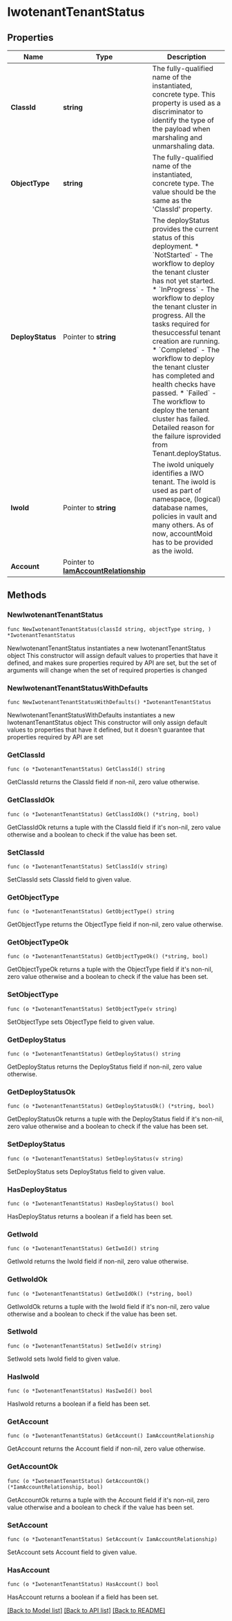 # IwotenantTenantStatus

## Properties

Name | Type | Description | Notes
------------ | ------------- | ------------- | -------------
**ClassId** | **string** | The fully-qualified name of the instantiated, concrete type. This property is used as a discriminator to identify the type of the payload when marshaling and unmarshaling data. | [default to "iwotenant.TenantStatus"]
**ObjectType** | **string** | The fully-qualified name of the instantiated, concrete type. The value should be the same as the &#39;ClassId&#39; property. | [default to "iwotenant.TenantStatus"]
**DeployStatus** | Pointer to **string** | The deployStatus provides the current status of this deployment. * &#x60;NotStarted&#x60; - The workflow to deploy the tenant cluster has not yet started. * &#x60;InProgress&#x60; - The workflow to deploy the tenant cluster in progress. All the tasks required for thesuccessful tenant creation are running. * &#x60;Completed&#x60; - The workflow to deploy the tenant cluster has completed and health checks have passed. * &#x60;Failed&#x60; - The workflow to deploy the tenant cluster has failed. Detailed reason for the failure isprovided from Tenant.deployStatus. | [optional] [readonly] [default to "NotStarted"]
**IwoId** | Pointer to **string** | The iwoId uniquely identifies a IWO tenant. The iwoId is used as part of namespace, (logical) database names, policies in vault and many others. As of now, accountMoid has to be provided as the iwoId. | [optional] [readonly] 
**Account** | Pointer to [**IamAccountRelationship**](iam.Account.Relationship.md) |  | [optional] 

## Methods

### NewIwotenantTenantStatus

`func NewIwotenantTenantStatus(classId string, objectType string, ) *IwotenantTenantStatus`

NewIwotenantTenantStatus instantiates a new IwotenantTenantStatus object
This constructor will assign default values to properties that have it defined,
and makes sure properties required by API are set, but the set of arguments
will change when the set of required properties is changed

### NewIwotenantTenantStatusWithDefaults

`func NewIwotenantTenantStatusWithDefaults() *IwotenantTenantStatus`

NewIwotenantTenantStatusWithDefaults instantiates a new IwotenantTenantStatus object
This constructor will only assign default values to properties that have it defined,
but it doesn't guarantee that properties required by API are set

### GetClassId

`func (o *IwotenantTenantStatus) GetClassId() string`

GetClassId returns the ClassId field if non-nil, zero value otherwise.

### GetClassIdOk

`func (o *IwotenantTenantStatus) GetClassIdOk() (*string, bool)`

GetClassIdOk returns a tuple with the ClassId field if it's non-nil, zero value otherwise
and a boolean to check if the value has been set.

### SetClassId

`func (o *IwotenantTenantStatus) SetClassId(v string)`

SetClassId sets ClassId field to given value.


### GetObjectType

`func (o *IwotenantTenantStatus) GetObjectType() string`

GetObjectType returns the ObjectType field if non-nil, zero value otherwise.

### GetObjectTypeOk

`func (o *IwotenantTenantStatus) GetObjectTypeOk() (*string, bool)`

GetObjectTypeOk returns a tuple with the ObjectType field if it's non-nil, zero value otherwise
and a boolean to check if the value has been set.

### SetObjectType

`func (o *IwotenantTenantStatus) SetObjectType(v string)`

SetObjectType sets ObjectType field to given value.


### GetDeployStatus

`func (o *IwotenantTenantStatus) GetDeployStatus() string`

GetDeployStatus returns the DeployStatus field if non-nil, zero value otherwise.

### GetDeployStatusOk

`func (o *IwotenantTenantStatus) GetDeployStatusOk() (*string, bool)`

GetDeployStatusOk returns a tuple with the DeployStatus field if it's non-nil, zero value otherwise
and a boolean to check if the value has been set.

### SetDeployStatus

`func (o *IwotenantTenantStatus) SetDeployStatus(v string)`

SetDeployStatus sets DeployStatus field to given value.

### HasDeployStatus

`func (o *IwotenantTenantStatus) HasDeployStatus() bool`

HasDeployStatus returns a boolean if a field has been set.

### GetIwoId

`func (o *IwotenantTenantStatus) GetIwoId() string`

GetIwoId returns the IwoId field if non-nil, zero value otherwise.

### GetIwoIdOk

`func (o *IwotenantTenantStatus) GetIwoIdOk() (*string, bool)`

GetIwoIdOk returns a tuple with the IwoId field if it's non-nil, zero value otherwise
and a boolean to check if the value has been set.

### SetIwoId

`func (o *IwotenantTenantStatus) SetIwoId(v string)`

SetIwoId sets IwoId field to given value.

### HasIwoId

`func (o *IwotenantTenantStatus) HasIwoId() bool`

HasIwoId returns a boolean if a field has been set.

### GetAccount

`func (o *IwotenantTenantStatus) GetAccount() IamAccountRelationship`

GetAccount returns the Account field if non-nil, zero value otherwise.

### GetAccountOk

`func (o *IwotenantTenantStatus) GetAccountOk() (*IamAccountRelationship, bool)`

GetAccountOk returns a tuple with the Account field if it's non-nil, zero value otherwise
and a boolean to check if the value has been set.

### SetAccount

`func (o *IwotenantTenantStatus) SetAccount(v IamAccountRelationship)`

SetAccount sets Account field to given value.

### HasAccount

`func (o *IwotenantTenantStatus) HasAccount() bool`

HasAccount returns a boolean if a field has been set.


[[Back to Model list]](../README.md#documentation-for-models) [[Back to API list]](../README.md#documentation-for-api-endpoints) [[Back to README]](../README.md)


